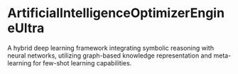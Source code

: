 # ArtificialIntelligenceOptimizerEngineUltra
A hybrid deep learning framework integrating symbolic reasoning with neural networks, utilizing graph-based knowledge representation and meta-learning for few-shot learning capabilities.
